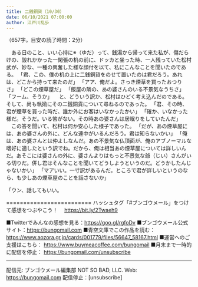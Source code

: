 ```yaml
---
title: 二銭銅貨（10/30）
date: 06/10/2021 07:00:00
author: 江戸川乱歩
---
```


（657字。目安の読了時間：2分）

　ある日のこと、いい心持に※（ゆだ）って、銭湯から帰って来た私が、傷だらけの、毀れかかった一閑張の机の前に、ドッカと坐った時、一人残っていた松村武が、妙な、一種の興奮した様な顔付を以て、私にこんなことを聞いたのである。
「君、この、僕の机の上に二銭銅貨をのせて置いたのは君だろう。あれは、どこから持って来たのだ」
「アア、俺だよ。さっき煙草を買ったおつりさ」
「どこの煙草屋だ」
「飯屋の隣の、あの婆さんのいる不景気なうちさ」
「フーム、そうか」
　と、どういう訳か、松村はひどく考え込んだのである。
そして、尚も執拗にその二銭銅貨について尋ねるのであった。
「君、その時、君が煙草を買った時だ、誰か外にお客はいなかったかい」
「確か、いなかった様だ。そうだ。いる筈がない。その時あの婆さんは居眠りをしていたんだ」
　この答を聞いて、松村は何か安心した様子であった。
「だが、あの煙草屋には、あの婆さんの外に、どんな連中がいるんだろう。君は知らないかい」
「俺は、あの婆さんとは仲よしなんだ。あの不景気な仏頂面が、俺のアブノーマルな嗜好に適したという訳でね。だから、俺は相当あの煙草屋については詳しいんだ。あそこには婆さんの外に、婆さんよりはもっと不景気な爺（じい）さんがいる切りだ。併し君はそんなことを聞いてどうしようというのだ。どうかしたんじゃないかい」
「マアいい。一寸訳があるんだ。ところで君が詳しいというのなら、も少しあの煙草屋のことを話さないか」

「ウン、話してもいい。

=========================
ハッシュタグ「#ブンゴウメール」をつけて感想をつぶやこう！　
https://bit.ly/2Twaeh9

■Twitterでみんなの感想を見る：https://goo.gl/rgfoDv
■ブンゴウメール公式サイト：https://bungomail.com
■青空文庫でこの作品を読む：https://www.aozora.gr.jp/cards/001779/files/56647_58167.html
■運営へのご支援はこちら： https://www.buymeacoffee.com/bungomail
■月末まで一時的に配信を停止： https://bungomail.com/unsubscribe

-------
配信元: ブンゴウメール編集部
NOT SO BAD, LLC.
Web: https://bungomail.com
配信停止：[unsubscribe]

